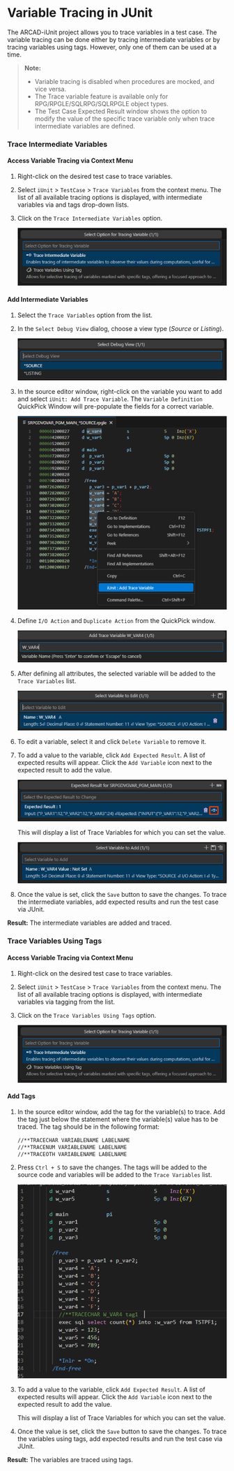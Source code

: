# Variable Tracing in JUnit

The ARCAD-iUnit project allows you to trace variables in a test case. The variable tracing can be done either by tracing intermediate variables or by tracing variables using tags. However, only one of them can be used at a time.

> **Note:**
>
> - Variable tracing is disabled when procedures are mocked, and vice versa.
> - The Trace variable feature is available only for RPG/RPGLE/SQLRPG/SQLRPGLE object types.
> - The Test Case Expected Result window shows the option to modify the value of the specific trace variable only when trace intermediate variables are defined.

### Trace Intermediate Variables

#### Access Variable Tracing via Context Menu

1. Right-click on the desired test case to trace variables.
2. Select `iUnit` > `TestCase` > `Trace Variables` from the context menu. The list of all available tracing options is displayed, with intermediate variables via and tags drop-down lists.
3. Click on the `Trace Intermediate Variables` option.

   ![trace-intermediate-variables](./../../media/junit-trace-intermediate-variables.png)

#### Add Intermediate Variables

1. Select the `Trace Variables` option from the list.
2. In the `Select Debug View` dialog, choose a view type (_Source_ or _Listing_).

   ![Select Debug View](./../../media/junit-trace-intermediate-variables-select-debug-view.png)

3. In the source editor window, right-click on the variable you want to add and select `iUnit: Add Trace Variable`. The `Variable Definition` QuickPick Window will pre-populate the fields for a correct variable.

   ![Add Trace Variable](./../../media/junit-trace-intermediate-variables-add.png)

4. Define `I/O Action` and `Duplicate Action` from the QuickPick window.

   ![QuickPick Window](./../../media/junit-trace-intermediate-variables-quickpick.png)

5. After defining all attributes, the selected variable will be added to the `Trace Variables` list.

   ![Trace Variables List](./../../media/junit-trace-intermediate-variables-list.png)

6. To edit a variable, select it and click `Delete Variable` to remove it.
7. To add a value to the variable, click `Add Expected Result`. A list of expected results will appear. Click the `Add Variable` icon next to the expected result to add the value.

   ![Add Expected Result](./../../media/junit-trace-intermediate-variables-add-expected-result.png)

   This will display a list of Trace Variables for which you can set the value.

   ![Trace Variables List](./../../media/junit-trace-intermediate-variables-add-expected-result-list.png)

8. Once the value is set, click the `Save` button to save the changes. To trace the intermediate variables, add expected results and run the test case via JUnit.

**Result:** The intermediate variables are added and traced.

### Trace Variables Using Tags

#### Access Variable Tracing via Context Menu

1. Right-click on the desired test case to trace variables.
2. Select `iUnit` > `TestCase` > `Trace Variables` from the context menu. The list of all available tracing options is displayed, with intermediate variables via tagging from the list.
3. Click on the `Trace Variables Using Tags` option.

   ![trace-intermediate-variables](./../../media/junit-trace-intermediate-variables.png)

#### Add Tags

1. In the source editor window, add the tag for the variable(s) to trace. Add the tag just below the statement where the variable(s) value has to be traced. The tag should be in the following format:

   ```
   //**TRACECHAR VARIABLENAME LABELNAME
   //**TRACENUM VARIABLENAME LABELNAME
   //**TRACEOTH VARIABLENAME LABELNAME
   ```

2. Press `Ctrl + S` to save the changes. The tags will be added to the source code and variables will be added to the `Trace Variables` list.

   ![Add Tags](./../../media/junit-trace-variables-using-tags-add-tags.png)

3. To add a value to the variable, click `Add Expected Result`. A list of expected results will appear. Click the `Add Variable` icon next to the expected result to add the value.

   This will display a list of Trace Variables for which you can set the value.

4. Once the value is set, click the `Save` button to save the changes. To trace the variables using tags, add expected results and run the test case via JUnit.

**Result:** The variables are traced using tags.
